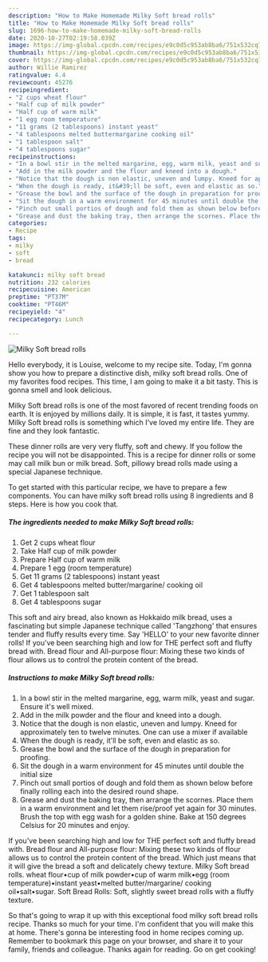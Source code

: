 ```yaml
---
description: "How to Make Homemade Milky Soft bread rolls"
title: "How to Make Homemade Milky Soft bread rolls"
slug: 1696-how-to-make-homemade-milky-soft-bread-rolls
date: 2020-10-27T02:19:58.039Z
image: https://img-global.cpcdn.com/recipes/e9c0d5c953ab8ba6/751x532cq70/milky-soft-bread-rolls-recipe-main-photo.jpg
thumbnail: https://img-global.cpcdn.com/recipes/e9c0d5c953ab8ba6/751x532cq70/milky-soft-bread-rolls-recipe-main-photo.jpg
cover: https://img-global.cpcdn.com/recipes/e9c0d5c953ab8ba6/751x532cq70/milky-soft-bread-rolls-recipe-main-photo.jpg
author: Willie Ramirez
ratingvalue: 4.4
reviewcount: 45276
recipeingredient:
- "2 cups wheat flour"
- "Half cup of milk powder"
- "Half cup of warm milk"
- "1 egg room temperature"
- "11 grams (2 tablespoons) instant yeast"
- "4 tablespoons melted buttermargarine cooking oil"
- "1 tablespoon salt"
- "4 tablespoons sugar"
recipeinstructions:
- "In a bowl stir in the melted margarine, egg, warm milk, yeast and sugar. Ensure it&#39;s well mixed."
- "Add in the milk powder and the flour and kneed into a dough."
- "Notice that the dough is non elastic, uneven and lumpy. Kneed for approximately ten to twelve minutes. One can use a mixer if available"
- "When the dough is ready, it&#39;ll be soft, even and elastic as so."
- "Grease the bowl and the surface of the dough in preparation for proofing."
- "Sit the dough in a warm environment for 45 minutes until double the initial size"
- "Pinch out small portios of dough and fold them as shown below before finally rolling each into the desired round shape."
- "Grease and dust the baking tray, then arrange the scornes. Place them in a warm environment and let them rise/proof yet again for 30 minutes. Brush the top with egg wash for a golden shine. Bake at 150 degrees Celsius for 20 minutes and enjoy."
categories:
- Recipe
tags:
- milky
- soft
- bread

katakunci: milky soft bread 
nutrition: 232 calories
recipecuisine: American
preptime: "PT37M"
cooktime: "PT46M"
recipeyield: "4"
recipecategory: Lunch

---
```



![Milky Soft bread rolls](https://img-global.cpcdn.com/recipes/e9c0d5c953ab8ba6/751x532cq70/milky-soft-bread-rolls-recipe-main-photo.jpg)

Hello everybody, it is Louise, welcome to my recipe site. Today, I'm gonna show you how to prepare a distinctive dish, milky soft bread rolls. One of my favorites food recipes. This time, I am going to make it a bit tasty. This is gonna smell and look delicious.

Milky Soft bread rolls is one of the most favored of recent trending foods on earth. It is enjoyed by millions daily. It is simple, it is fast, it tastes yummy. Milky Soft bread rolls is something which I've loved my entire life. They are fine and they look fantastic.

These dinner rolls are very very fluffy, soft and chewy. If you follow the recipe you will not be disappointed. This is a recipe for dinner rolls or some may call milk bun or milk bread. Soft, pillowy bread rolls made using a special Japanese technique.


To get started with this particular recipe, we have to prepare a few components. You can have milky soft bread rolls using 8 ingredients and 8 steps. Here is how you cook that.

<!--inarticleads1-->

##### The ingredients needed to make Milky Soft bread rolls:

1. Get 2 cups wheat flour
1. Take Half cup of milk powder
1. Prepare Half cup of warm milk
1. Prepare 1 egg (room temperature)
1. Get 11 grams (2 tablespoons) instant yeast
1. Get 4 tablespoons melted butter/margarine/ cooking oil
1. Get 1 tablespoon salt
1. Get 4 tablespoons sugar


This soft and airy bread, also known as Hokkaido milk bread, uses a fascinating but simple Japanese technique called &#39;Tangzhong&#39; that ensures tender and fluffy results every time. Say &#39;HELLO&#39; to your new favorite dinner rolls! If you&#39;ve been searching high and low for THE perfect soft and fluffy bread with. Bread flour and All-purpose flour: Mixing these two kinds of flour allows us to control the protein content of the bread. 

<!--inarticleads2-->

##### Instructions to make Milky Soft bread rolls:

1. In a bowl stir in the melted margarine, egg, warm milk, yeast and sugar. Ensure it&#39;s well mixed.
1. Add in the milk powder and the flour and kneed into a dough.
1. Notice that the dough is non elastic, uneven and lumpy. Kneed for approximately ten to twelve minutes. One can use a mixer if available
1. When the dough is ready, it&#39;ll be soft, even and elastic as so.
1. Grease the bowl and the surface of the dough in preparation for proofing.
1. Sit the dough in a warm environment for 45 minutes until double the initial size
1. Pinch out small portios of dough and fold them as shown below before finally rolling each into the desired round shape.
1. Grease and dust the baking tray, then arrange the scornes. Place them in a warm environment and let them rise/proof yet again for 30 minutes. Brush the top with egg wash for a golden shine. Bake at 150 degrees Celsius for 20 minutes and enjoy.


If you&#39;ve been searching high and low for THE perfect soft and fluffy bread with. Bread flour and All-purpose flour: Mixing these two kinds of flour allows us to control the protein content of the bread. Which just means that it will give the bread a soft and delicately chewy texture. Milky Soft bread rolls. wheat flour•cup of milk powder•cup of warm milk•egg (room temperature)•instant yeast•melted butter/margarine/ cooking oil•salt•sugar. Soft Bread Rolls: Soft, slightly sweet bread rolls with a fluffy texture. 

So that's going to wrap it up with this exceptional food milky soft bread rolls recipe. Thanks so much for your time. I'm confident that you will make this at home. There's gonna be interesting food in home recipes coming up. Remember to bookmark this page on your browser, and share it to your family, friends and colleague. Thanks again for reading. Go on get cooking!
